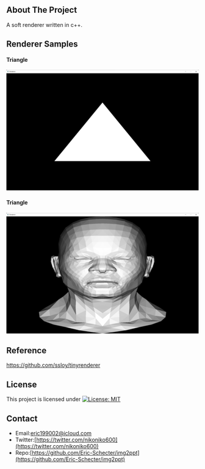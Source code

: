 ## About The Project
A soft renderer written in c++.

## Renderer Samples
#### Triangle
![triangle](./profiles/triangle.png)  
#### Triangle
![triangle](./profiles/simple-model.png)  

## Reference
https://github.com/ssloy/tinyrenderer

## License
This project is licensed under [![License: MIT](https://img.shields.io/badge/License-MIT-yellow.svg)](https://opensource.org/licenses/MIT)

## Contact
* Email:[eric199002@icloud.com](eric199002@icloud.com)
* Twitter:[https://twitter.com/nikoniko600](https://twitter.com/nikoniko600)
* Repo:[https://github.com/Eric-Schecter/img2ppt](https://github.com/Eric-Schecter/img2ppt)